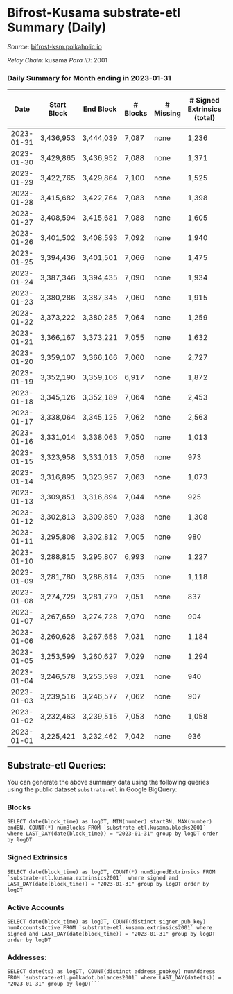 # Bifrost-Kusama substrate-etl Summary (Daily)

_Source_: [bifrost-ksm.polkaholic.io](https://bifrost-ksm.polkaholic.io)

*Relay Chain*: kusama
*Para ID*: 2001



### Daily Summary for Month ending in 2023-01-31


| Date | Start Block | End Block | # Blocks | # Missing | # Signed Extrinsics (total) | # Active Accounts | # Addresses with Balances | # Events | # Transfers | # XCM Transfers In | # XCM Transfers Out |
| ---- | ----------- | --------- | -------- | --------- | --------------------------- | ----------------- | ------------------------- | -------- | ----------- | ------------------ | ------------------- |
| 2023-01-31 | 3,436,953 | 3,444,039 | 7,087 | none  | 1,236 | 174 | 101,184 | 49,775 | 13,047 ($517,698.64) | 73 ($24,251.13) | 66 ($19,257.59) |
| 2023-01-30 | 3,429,865 | 3,436,952 | 7,088 | none  | 1,371 | 180 | 101,174 | 49,144 | 12,340 ($813,966.57) | 97 ($36,947.02) | 77 ($34,113.07) |
| 2023-01-29 | 3,422,765 | 3,429,864 | 7,100 | none  | 1,525 | 176 | 101,169 | 52,591 | 13,512 ($611,531.55) | 110 ($56,524.26) | 78 ($24,558.51) |
| 2023-01-28 | 3,415,682 | 3,422,764 | 7,083 | none  | 1,398 | 191 | 101,160 | 51,608 | 13,441 ($781,831.68) | 93 ($36,588.88) | 84 ($241,200.16) |
| 2023-01-27 | 3,408,594 | 3,415,681 | 7,088 | none  | 1,605 | 217 | 101,150 | 53,112 | 13,666 ($679,015.23) | 105 ($17,319.61) | 103 ($26,171.17) |
| 2023-01-26 | 3,401,502 | 3,408,593 | 7,092 | none  | 1,940 | 274 | 101,140 | 56,707 | 14,433 ($1,057,423.50) | 111 ($42,569.12) | 107 ($13,057.23) |
| 2023-01-25 | 3,394,436 | 3,401,501 | 7,066 | none  | 1,475 | 186 | 101,124 | 50,733 | 12,746 ($518,886.65) | 95 ($34,441.68) | 102 ($15,822.96) |
| 2023-01-24 | 3,387,346 | 3,394,435 | 7,090 | none  | 1,934 | 221 | 101,110 | 56,489 | 14,188 ($807,819.29) | 132 ($59,473.33) | 138 ($33,896.17) |
| 2023-01-23 | 3,380,286 | 3,387,345 | 7,060 | none  | 1,915 | 184 | 101,098 | 57,106 | 14,635 ($995,362.70) | 167 ($90,842.15) | 202 ($54,047.31) |
| 2023-01-22 | 3,373,222 | 3,380,285 | 7,064 | none  | 1,259 | 157 | 101,088 | 51,577 | 13,841 ($511,029.79) | 100 ($18,246.62) | 78 ($34,828.52) |
| 2023-01-21 | 3,366,167 | 3,373,221 | 7,055 | none  | 1,632 | 186 | 101,077 | 54,688 | 13,906 ($643,251.47) | 107 ($110,765.04) | 106 ($25,867.64) |
| 2023-01-20 | 3,359,107 | 3,366,166 | 7,060 | none  | 2,727 | 336 | 101,067 | 64,172 | 14,576 ($1,796,829.56) | 242 ($275,164.94) | 187 ($244,496.17) |
| 2023-01-19 | 3,352,190 | 3,359,106 | 6,917 | none  | 1,872 | 236 | 101,035 | 57,378 | 14,944 ($1,066,067.68) | 159 ($56,934.99) | 137 ($37,123.64) |
| 2023-01-18 | 3,345,126 | 3,352,189 | 7,064 | none  | 2,453 | 271 | 101,027 | 63,082 | 15,604 ($1,592,192.40) | 201 ($136,748.94) | 216 ($107,358.89) |
| 2023-01-17 | 3,338,064 | 3,345,125 | 7,062 | none  | 2,563 | 333 | 101,016 | 61,429 | 14,715 ($1,357,066.67) | 216 ($83,155.25) | 218 ($52,292.27) |
| 2023-01-16 | 3,331,014 | 3,338,063 | 7,050 | none  | 1,013 | 123 | 101,002 | 49,957 | 13,729 ($311,675.81) | 56 ($1,856.15) | 42 ($105,770.67) |
| 2023-01-15 | 3,323,958 | 3,331,013 | 7,056 | none  | 973 | 119 | 100,994 | 49,666 | 13,703 ($130,017.10) | 49 ($7,980.79) | 25 ($4,324.08) |
| 2023-01-14 | 3,316,895 | 3,323,957 | 7,063 | none  | 1,073 | 128 | 100,992 | 50,865 | 13,906 ($146,048.45) | 97 ($12,479.34) | 66 ($25,003.78) |
| 2023-01-13 | 3,309,851 | 3,316,894 | 7,044 | none  | 925 | 115 | 100,990 | 47,021 | 12,641 ($110,029.25) | 50 ($11,104.22) | 27 ($5,869.97) |
| 2023-01-12 | 3,302,813 | 3,309,850 | 7,038 | none  | 1,308 | 117 | 100,987 | 52,170 | 13,835 ($152,221.13) | 49 ($17,985.34) | 39 ($23,922.31) |
| 2023-01-11 | 3,295,808 | 3,302,812 | 7,005 | none  | 980 | 115 | 100,986 | 49,687 | 13,603 ($117,465.86) | 39 ($2,227.14) | 26 ($7,458.34) |
| 2023-01-10 | 3,288,815 | 3,295,807 | 6,993 | none  | 1,227 | 132 | 100,982 | 49,405 | 12,796 ($176,695.64) | 27 ($8,546.67) | 16 ($8,270.35) |
| 2023-01-09 | 3,281,780 | 3,288,814 | 7,035 | none  | 1,118 | 137 | 100,978 | 50,961 | 13,785 ($144,335.22) | 50 ($11,207.47) | 30 ($41,428.76) |
| 2023-01-08 | 3,274,729 | 3,281,779 | 7,051 | none  | 837 | 94 | 100,968 | 48,550 | 13,466 ($62,939.89) | 37 ($2,375.84) | 9 ($6,644.72) |
| 2023-01-07 | 3,267,659 | 3,274,728 | 7,070 | none  | 904 | 98 | 100,966 | 48,628 | 13,566 ($74,419.98) | 32 ($1,575.93) | 6 ($107.29) |
| 2023-01-06 | 3,260,628 | 3,267,658 | 7,031 | none  | 1,184 | 132 | 100,964 | 47,877 | 12,659 ($192,701.82) | 42 ($3,844.21) | 20 ($1,199.58) |
| 2023-01-05 | 3,253,599 | 3,260,627 | 7,029 | none  | 1,294 | 119 | 100,956 | 52,606 | 13,717 ($123,422.45) | 52 ($5,254.95) | 26 ($6,679.63) |
| 2023-01-04 | 3,246,578 | 3,253,598 | 7,021 | none  | 940 | 106 | 100,954 | 49,782 | 13,782 ($38,538.94) | 62 ($8,147.24) | 38 ($4,980.20) |
| 2023-01-03 | 3,239,516 | 3,246,577 | 7,062 | none  | 907 | 115 | 100,953 | 49,477 | 13,772 ($41,806.71) | 40 ($1,492.13) | 29 ($8,058.18) |
| 2023-01-02 | 3,232,463 | 3,239,515 | 7,053 | none  | 1,058 | 124 | 100,945 | 48,856 | 12,866 ($22,870.06) | 65 ($5,186.97) | 25 ($5,543.18) |
| 2023-01-01 | 3,225,421 | 3,232,462 | 7,042 | none  | 936 | 107 | 100,939 | 50,350 | 13,973 ($74,490.79) | 81 ($23,536.83) | 47 ($6,584.69) |

## Substrate-etl Queries:
You can generate the above summary data using the following queries using the public dataset `substrate-etl` in Google BigQuery:


### Blocks
```
SELECT date(block_time) as logDT, MIN(number) startBN, MAX(number) endBN, COUNT(*) numBlocks FROM `substrate-etl.kusama.blocks2001`  where LAST_DAY(date(block_time)) = "2023-01-31" group by logDT order by logDT
```


### Signed Extrinsics
```
SELECT date(block_time) as logDT, COUNT(*) numSignedExtrinsics FROM `substrate-etl.kusama.extrinsics2001`  where signed and LAST_DAY(date(block_time)) = "2023-01-31" group by logDT order by logDT
```


### Active Accounts
```
SELECT date(block_time) as logDT, COUNT(distinct signer_pub_key) numAccountsActive FROM `substrate-etl.kusama.extrinsics2001` where signed and LAST_DAY(date(block_time)) = "2023-01-31" group by logDT order by logDT
```


### Addresses:
```
SELECT date(ts) as logDT, COUNT(distinct address_pubkey) numAddress FROM `substrate-etl.polkadot.balances2001` where LAST_DAY(date(ts)) = "2023-01-31" group by logDT```

